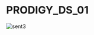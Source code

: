 # PRODIGY_DS_01
![sent3](https://github.com/user-attachments/assets/a0678929-5ad1-4596-b2ed-13d2bb3c680b)

